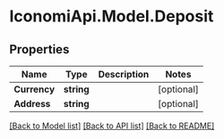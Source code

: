 # IconomiApi.Model.Deposit
## Properties

Name | Type | Description | Notes
------------ | ------------- | ------------- | -------------
**Currency** | **string** |  | [optional] 
**Address** | **string** |  | [optional] 

[[Back to Model list]](../README.md#documentation-for-models) [[Back to API list]](../README.md#documentation-for-api-endpoints) [[Back to README]](../README.md)

